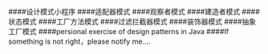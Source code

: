 ####设计模式小程序
####适配器模式
####观察者模式
####建造者模式
####状态模式
####工厂方法模式
####过滤拦截器模式
####装饰器模式
####抽象工厂模式
####persional exercise of design patterns in Java
####If something is not right，please notify me....